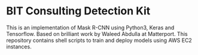 # BIT Consulting Detection Kit
This is an implementation of Mask R-CNN using Python3, Keras and Tensorflow. Based on brilliant work by Waleed Abdulla at Matterport.
This repository contains shell scripts to train and deploy models using AWS EC2 instances.

